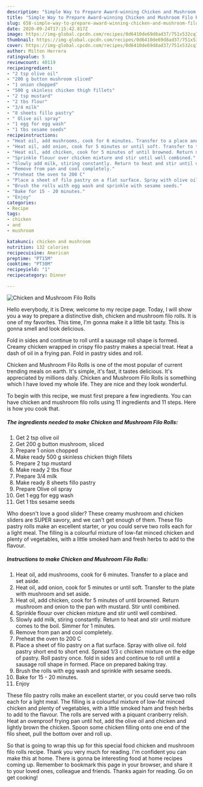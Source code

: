 ```yaml
---
description: "Simple Way to Prepare Award-winning Chicken and Mushroom Filo Rolls"
title: "Simple Way to Prepare Award-winning Chicken and Mushroom Filo Rolls"
slug: 658-simple-way-to-prepare-award-winning-chicken-and-mushroom-filo-rolls
date: 2020-09-24T17:15:42.817Z
image: https://img-global.cpcdn.com/recipes/0d6410de69d8ad37/751x532cq70/chicken-and-mushroom-filo-rolls-recipe-main-photo.jpg
thumbnail: https://img-global.cpcdn.com/recipes/0d6410de69d8ad37/751x532cq70/chicken-and-mushroom-filo-rolls-recipe-main-photo.jpg
cover: https://img-global.cpcdn.com/recipes/0d6410de69d8ad37/751x532cq70/chicken-and-mushroom-filo-rolls-recipe-main-photo.jpg
author: Milton Herrera
ratingvalue: 5
reviewcount: 40119
recipeingredient:
- "2 tsp olive oil"
- "200 g button mushroom sliced"
- "1 onion chopped"
- "500 g skinless chicken thigh fillets"
- "2 tsp mustard"
- "2 tbs flour"
- "3/4 milk"
- "8 sheets fillo pastry"
- " Olive oil spray"
- "1 egg for egg wash"
- "1 tbs sesame seeds"
recipeinstructions:
- "Heat oil, add mushrooms, cook for 6 minutes. Transfer to a place and set aside."
- "Heat oil, add onion, cook for 5 minutes or until soft. Transfer to the plate with mushroom and set aside."
- "Heat oil, add chicken, cook for 5 minutes of until browned. Return mushroom and onion to the pan with mustard. Stir until combined."
- "Sprinkle flouur over chicken mixture and stir until well combined."
- "Slowly add milk, stiring constantly. Return to heat and stir until mixture comes to the boil. Simmer for 1 minutes."
- "Remove from pan and cool completely."
- "Preheat the oven to 200 C"
- "Place a sheet of filo pastry on a flat surface. Spray with olive oil. fold pastry short end to short end. Spread 1/3 c chicken mixture on the edge of pastry. Roll pastry once. fold in sides and continue to roll until a sausage roll shape in formed. Place on prepared baking tray."
- "Brush the rolls with egg wash and sprinkle with sesame seeds."
- "Bake for 15 - 20 minutes."
- "Enjoy"
categories:
- Recipe
tags:
- chicken
- and
- mushroom

katakunci: chicken and mushroom 
nutrition: 132 calories
recipecuisine: American
preptime: "PT15M"
cooktime: "PT30M"
recipeyield: "1"
recipecategory: Dinner

---
```



![Chicken and Mushroom Filo Rolls](https://img-global.cpcdn.com/recipes/0d6410de69d8ad37/751x532cq70/chicken-and-mushroom-filo-rolls-recipe-main-photo.jpg)

Hello everybody, it is Drew, welcome to my recipe page. Today, I will show you a way to prepare a distinctive dish, chicken and mushroom filo rolls. It is one of my favorites. This time, I'm gonna make it a little bit tasty. This is gonna smell and look delicious.

Fold in sides and continue to roll until a sausage roll shape is formed. Creamy chicken wrapped in crispy filo pastry makes a special treat. Heat a dash of oil in a frying pan. Fold in pastry sides and roll.

Chicken and Mushroom Filo Rolls is one of the most popular of current trending meals on earth. It's simple, it's fast, it tastes delicious. It's appreciated by millions daily. Chicken and Mushroom Filo Rolls is something which I have loved my whole life. They are nice and they look wonderful.


To begin with this recipe, we must first prepare a few ingredients. You can have chicken and mushroom filo rolls using 11 ingredients and 11 steps. Here is how you cook that.

<!--inarticleads1-->

##### The ingredients needed to make Chicken and Mushroom Filo Rolls:

1. Get 2 tsp olive oil
1. Get 200 g button mushroom, sliced
1. Prepare 1 onion chopped
1. Make ready 500 g skinless chicken thigh fillets
1. Prepare 2 tsp mustard
1. Make ready 2 tbs flour
1. Prepare 3/4 milk
1. Make ready 8 sheets fillo pastry
1. Prepare  Olive oil spray
1. Get 1 egg for egg wash
1. Get 1 tbs sesame seeds


Who doesn&#39;t love a good slider? These creamy mushroom and chicken sliders are SUPER savory, and we can&#39;t get enough of them. These filo pastry rolls make an excellent starter, or you could serve two rolls each for a light meal. The filling is a colourful mixture of low-fat minced chicken and plenty of vegetables, with a little smoked ham and fresh herbs to add to the flavour. 

<!--inarticleads2-->

##### Instructions to make Chicken and Mushroom Filo Rolls:

1. Heat oil, add mushrooms, cook for 6 minutes. Transfer to a place and set aside.
1. Heat oil, add onion, cook for 5 minutes or until soft. Transfer to the plate with mushroom and set aside.
1. Heat oil, add chicken, cook for 5 minutes of until browned. Return mushroom and onion to the pan with mustard. Stir until combined.
1. Sprinkle flouur over chicken mixture and stir until well combined.
1. Slowly add milk, stiring constantly. Return to heat and stir until mixture comes to the boil. Simmer for 1 minutes.
1. Remove from pan and cool completely.
1. Preheat the oven to 200 C
1. Place a sheet of filo pastry on a flat surface. Spray with olive oil. fold pastry short end to short end. Spread 1/3 c chicken mixture on the edge of pastry. Roll pastry once. fold in sides and continue to roll until a sausage roll shape in formed. Place on prepared baking tray.
1. Brush the rolls with egg wash and sprinkle with sesame seeds.
1. Bake for 15 - 20 minutes.
1. Enjoy


These filo pastry rolls make an excellent starter, or you could serve two rolls each for a light meal. The filling is a colourful mixture of low-fat minced chicken and plenty of vegetables, with a little smoked ham and fresh herbs to add to the flavour. The rolls are served with a piquant cranberry relish. Heat an ovenproof frying pan until hot, add the olive oil and chicken and lightly brown the chicken. Spoon some chicken filling onto one end of the filo sheet, pull the bottom over and roll up. 

So that is going to wrap this up for this special food chicken and mushroom filo rolls recipe. Thank you very much for reading. I'm confident you can make this at home. There is gonna be interesting food at home recipes coming up. Remember to bookmark this page in your browser, and share it to your loved ones, colleague and friends. Thanks again for reading. Go on get cooking!
